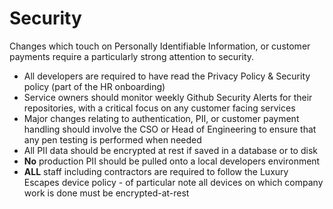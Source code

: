 # Security

Changes which touch on Personally Identifiable Information, or customer payments require a particularly
strong attention to security.

* All developers are required to have read the Privacy Policy & Security policy (part of the HR onboarding)
* Service owners should monitor weekly Github Security Alerts for their repositories, with a critical focus on any
customer facing services
* Major changes relating to authentication, PII, or customer payment handling should involve the CSO or Head of
Engineering to ensure that any pen testing is performed when needed
* All PII data should be encrypted at rest if saved in a database or to disk
* **No** production PII should be pulled onto a local developers environment
* **ALL** staff including contractors are required to follow the Luxury Escapes device policy - of particular note all devices on which company work is done must be encrypted-at-rest
